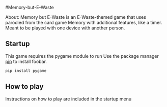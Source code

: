 #Memory-but-E-Waste

About:
Memory but E-Waste is an E-Waste-themed game that uses parodied from the card game Memory with additional features, like a timer. Meant to be played with one device with another person. 

## Startup

This game requires the pygame module to run
Use the package manager [pip](https://pip.pypa.io/en/stable/) to install foobar.

```bash
pip install pygame
```

## How to play

Instructions on how to play are included in the startup menu 
